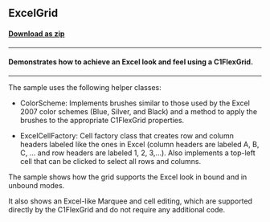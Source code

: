 ## ExcelGrid
#### [Download as zip](https://downgit.github.io/#/home?url=https://github.com/GrapeCity/ComponentOne-WPF-Samples/tree/master/\NET_4.5.2\C1.WPF.FlexGrid\VB\ExcelGrid\ExcelGrid)
____
#### Demonstrates how to achieve an Excel look and feel using a C1FlexGrid.
____
The sample uses the following helper classes:


* ColorScheme: Implements brushes similar to those used by the Excel 2007
  color schemes (Blue, Silver, and Black) and a method to apply the brushes
  to the appropriate C1FlexGrid properties.
  

* ExcelCellFactory: Cell factory class that creates row and column headers
  labeled like the ones in Excel (column headers are labeled A, B, C, ...
  and row headers are labeled 1, 2, 3,...). Also implements a top-left cell
  that can be clicked to select all rows and columns.
  
The sample shows how the grid supports the Excel look in bound and in unbound
modes.  
  
It also shows an Excel-like Marquee and cell editing, which are supported 
directly by the C1FlexGrid and do not require any additional code.
